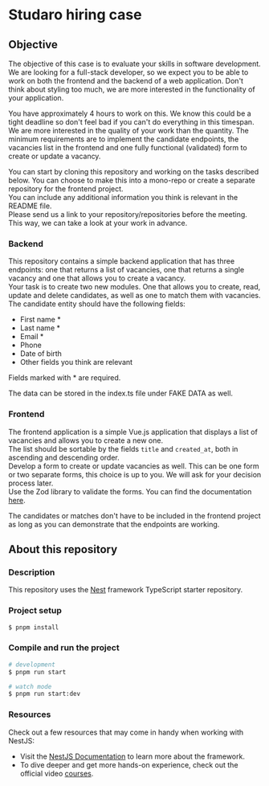 # Studaro hiring case

## Objective

The objective of this case is to evaluate your skills in software development. We are looking for a full-stack developer, so we expect you to be able to work on both the frontend and the backend of a web application. Don't think about styling too much, we are more interested in the functionality of your application.

You have approximately 4 hours to work on this. We know this could be a tight deadline so don't feel bad if you can't do everything in this timespan. We are more interested in the quality of your work than the quantity.
The minimum requirements are to implement the candidate endpoints, the vacancies list in the frontend and one fully functional (validated) form to create or update a vacancy.

You can start by cloning this repository and working on the tasks described below. You can choose to make this into a mono-repo or create a separate repository for the frontend project.<br />
You can include any additional information you think is relevant in the README file. <br />
Please send us a link to your repository/repositories before the meeting. This way, we can take a look at your work in advance.

### Backend

This repository contains a simple backend application that has three endpoints:  one that returns a list of vacancies, one that returns a single vacancy and one that allows you to create a vacancy. <br />
Your task is to create two new modules. One that allows you to create, read, update and delete candidates, as well as one to match them with vacancies. The candidate entity should have the following fields:
- First name *
- Last name *
- Email *
- Phone
- Date of birth
- Other fields you think are relevant

Fields marked with * are required.

The data can be stored in the index.ts file under FAKE DATA as well.

### Frontend

The frontend application is a simple Vue.js application that displays a list of vacancies and allows you to create a new one. <br />
The list should be sortable by the fields `title` and `created_at`, both in ascending and descending order. <br />
Develop a form to create or update vacancies as well. This can be one form or two separate forms, this choice is up to you. We will ask for your decision process later. <br />
Use the Zod library to validate the forms. You can find the documentation [here](https://zod.dev/).

The candidates or matches don't have to be included in the frontend project as long as you can demonstrate that the endpoints are working.

## About this repository

### Description

This repository uses the [Nest](https://github.com/nestjs/nest) framework TypeScript starter repository.

### Project setup

```bash
$ pnpm install
```

### Compile and run the project

```bash
# development
$ pnpm run start

# watch mode
$ pnpm run start:dev
```

### Resources

Check out a few resources that may come in handy when working with NestJS:

- Visit the [NestJS Documentation](https://docs.nestjs.com) to learn more about the framework.
- To dive deeper and get more hands-on experience, check out the official video [courses](https://courses.nestjs.com/).
